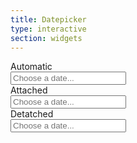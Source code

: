 ```yaml
---
title: Datepicker
type: interactive
section: widgets
---
```


<form class="form-grid">
	<div class="form-row">
		<div class="form-label"><label>Automatic</label></div>
		<div class="form-response"><input class="form-control" placeholder="Choose a date..." data-datepicker /></div>
	</div>
	<div class="form-row">
		<div class="form-label"><label>Attached</label></div>
		<div class="form-response">
			<div class="input-group">
				<input id="datehelp1" class="form-control" placeholder="Choose a date..." />
				<span class="input-group-btn">
					<a href="#" class="btn btn-default text-light btn-icon" data-datepicker data-target="#datehelp1"><span data-icon="calendar"></span></a>
				</span>
			</div>
		</div>
	</div>
	<div class="form-row">
		<div class="form-label"><label>Detatched</label></div>
		<div class="form-response">
			<div class="form-grid">
				<div class="form-row">
					<div class="form-response">
						<input id="datehelp3" class="form-control" placeholder="Choose a date..." />
					</div>
					<div class="form-response form-response-short">
						<a href="#" class="btn btn-default btn-icon" data-datepicker data-target="#datehelp3"><span data-icon="calendar"></span></a>
					</div>
				</div>
			</div>
		</div>
	</div>
</form>
